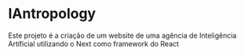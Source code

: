 # IAntropology
Este projeto é a criação de um website de uma agência de Inteligência Artíficial utilizando o Next como framework do React

